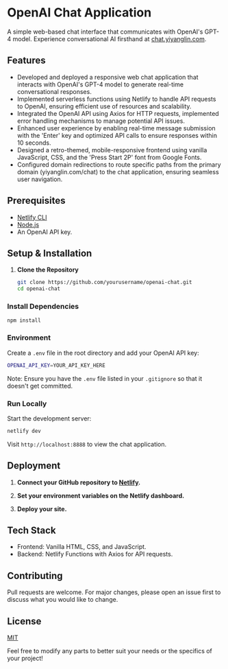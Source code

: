 # OpenAI Chat Application

A simple web-based chat interface that communicates with OpenAI's GPT-4 model. Experience conversational AI firsthand at [chat.yiyanglin.com](http://chat.yiyanglin.com).

## Features

- Developed and deployed a responsive web chat application that interacts with OpenAI's GPT-4 model to generate real-time conversational responses.
- Implemented serverless functions using Netlify to handle API requests to OpenAI, ensuring efficient use of resources and scalability.
- Integrated the OpenAI API using Axios for HTTP requests, implemented error handling mechanisms to manage potential API issues.
- Enhanced user experience by enabling real-time message submission with the 'Enter' key and optimized API calls to ensure responses within 10 seconds.
- Designed a retro-themed, mobile-responsive frontend using vanilla JavaScript, CSS, and the 'Press Start 2P' font from Google Fonts.
- Configured domain redirections to route specific paths from the primary domain (yiyanglin.com/chat) to the chat application, ensuring seamless user navigation.

## Prerequisites

- [Netlify CLI](https://www.netlify.com/products/dev/)
- [Node.js](https://nodejs.org/)
- An OpenAI API key.

## Setup & Installation

1. **Clone the Repository**

   ```bash
   git clone https://github.com/yourusername/openai-chat.git
   cd openai-chat
   ```
### Install Dependencies

`npm install`

### Environment
Create a `.env` file in the root directory and add your OpenAI API key:

```bash
OPENAI_API_KEY=YOUR_API_KEY_HERE
```
Note: Ensure you have the `.env` file listed in your `.gitignore` so that it doesn't get committed.

### Run Locally
Start the development server:

```bash
netlify dev
```
Visit `http://localhost:8888` to view the chat application.


## Deployment

1. **Connect your GitHub repository to [Netlify](https://www.netlify.com/).**

2. **Set your environment variables on the Netlify dashboard.**

3. **Deploy your site.**

## Tech Stack

- Frontend: Vanilla HTML, CSS, and JavaScript.
- Backend: Netlify Functions with Axios for API requests.

## Contributing
Pull requests are welcome. For major changes, please open an issue first to discuss what you would like to change.

## License

[MIT](https://choosealicense.com/licenses/mit/)

Feel free to modify any parts to better suit your needs or the specifics of your project!
